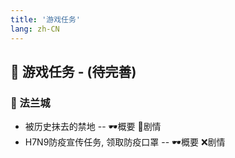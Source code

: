 ```yaml
---
title: '游戏任务'
lang: zh-CN
---
```


## :scroll: 游戏任务 - (待完善)

<Valine />

### 🏰 法兰城

- 被历史抹去的禁地 -- 
<Popup url="/tasks/1">🕶️概要</Popup> 
<Popup url="/tasks/1_details">🥽剧情</Popup>
- H7N9防疫宣传任务, 领取防疫口罩 --
<Popup url="/tasks/2">🕶️概要</Popup>
:x:剧情

